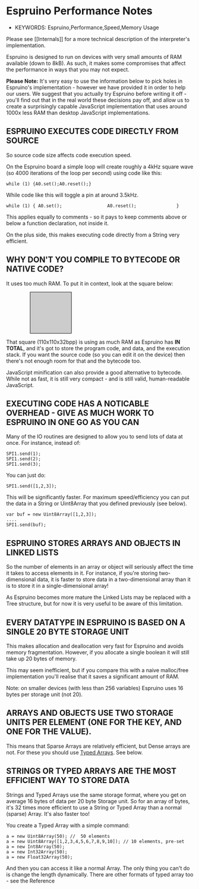 <!--- Copyright (c) 2014 Gordon Williams, Pur3 Ltd. See the file LICENSE for copying permission. -->
Espruino Performance Notes
===========================

* KEYWORDS: Espruino,Performance,Speed,Memory Usage

Please see [[Internals]] for a more technical description of the interpreter's implementation.



Espruino is designed to run on devices with very small amounts of RAM available (down to 8kB). As such, it makes some compromises that affect the performance in ways that you may not expect.

**Please Note:** It's very easy to use the information below to pick holes in Espruino's implementation - however we have provided it in order to help our users. We suggest that you actually try Espruino before writing it off - you'll find out that in the real world these decisions pay off, and allow us to create a surprisingly capable JavaScript implementation that uses around 1000x less RAM than desktop JavaScript implementations.

 

ESPRUINO EXECUTES CODE DIRECTLY FROM SOURCE
--------------------------------------

So source code size affects code execution speed.

On the Espruino board a simple loop will create roughly a 4kHz square wave (so 4000 iterations of the loop per second) using code like this:

```
while (1) {A0.set();A0.reset();}
```

While code like this will toggle a pin at around 3.5kHz.

```
while (1) { A0.set();                 A0.reset();               } 
```

This applies equally to comments - so it pays to keep comments above or below a function declaration, not inside it.

On the plus side, this makes executing code directly from a String very efficient. 

 

WHY DON'T YOU COMPILE TO BYTECODE OR NATIVE CODE?
-----------------------------------------

It uses too much RAM. To put it in context, look at the square below:

 
<div style="margin-left:64px;border:1px solid black;background-color:#CCC;width:110px;height:110px"></div>
  

That square (110x110x32bpp) is using as much RAM as Espruino has **IN TOTAL**, and it's got to store the program code, and data, and the execution stack. If you want the source code (so you can edit it on the device) then there's not enough room for that and the bytecode too.

JavaScript minification can also provide a good alternative to bytecode. While not as fast, it is still very compact - and is still valid, human-readable JavaScript.

 

EXECUTING CODE HAS A NOTICABLE OVERHEAD - GIVE AS MUCH WORK TO ESPRUINO IN ONE GO AS YOU CAN
---------------------------------------------------------------------------------

Many of the IO routines are designed to allow you to send lots of data at once. For instance, instead of:

```
SPI1.send(1);
SPI1.send(2);
SPI1.send(3);
```

You can just do:

```
SPI1.send([1,2,3]);
```

This will be significantly faster. For maximum speed/efficiency you can put the data in a String or Uint8Array that you defined previously (see below).

```
var buf = new Uint8Array([1,2,3]);
....
SPI1.send(buf);
```
 

ESPRUINO STORES ARRAYS AND OBJECTS IN LINKED LISTS
--------------------------------------------

So the number of elements in an array or object will seriously affect the time it takes to access elements in it. For instance, if you're storing two-dimensional data, it is faster to store data in a two-dimensional array than it is to store it in a single-dimensional array!

As Espruino becomes more mature the Linked Lists may be replaced with a Tree structure, but for now it is very useful to be aware of this limitation.

 

EVERY DATATYPE IN ESPRUINO IS BASED ON A SINGLE 20 BYTE STORAGE UNIT
------------------------------------------------------------

This makes allocation and deallocation very fast for Espruino and avoids memory fragmentation. However, if you allocate a single boolean it will still take up 20 bytes of memory. 

This may seem inefficient, but if you compare this with a naive malloc/free implementation you'll realise that it saves a significant amount of RAM.

Note: on smaller devices (with less than 256 variables) Espruino uses 16 bytes per storage unit (not 20).

 

ARRAYS AND OBJECTS USE TWO STORAGE UNITS PER ELEMENT (ONE FOR THE KEY, AND ONE FOR THE VALUE).
----------------------------------------------------------------------------------

This means that Sparse Arrays are relatively efficient, but Dense arrays are not. For these you should use [Typed Arrays](Reference#l_Uint8Array_Uint8Array). See below.

 

STRINGS OR TYPED ARRAYS ARE THE MOST EFFICIENT WAY TO STORE DATA
--------------------------------------------------------

Strings and Typed Arrays use the same storage format, where you get on average 16 bytes of data per 20 byte Storage unit. So for an array of bytes, it's 32 times more efficient to use a String or Typed Array than a normal (sparse) Array. It's also faster too!

You create a Typed Array with a simple command:

```
a = new Uint8Array(50); //  50 elements
a = new Uint8Array([1,2,3,4,5,6,7,8,9,10]); // 10 elements, pre-set
a = new Int8Array(50);
a = new Int32Array(50);
a = new Float32Array(50);
```

And then you can access it like a normal Array. The only thing you can't do is change the length dynamically. There are other formats of typed array too - see the Reference
